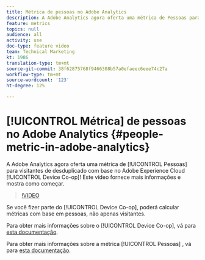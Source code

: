 ```yaml
---
title: Métrica de pessoas no Adobe Analytics
description: A Adobe Analytics agora oferta uma métrica de Pessoas para desduplicados com base no Adobe Experience Cloud Device Co-op! Este vídeo fornece mais informações e mostra como começar.
feature: metrics
topics: null
audience: all
activity: use
doc-type: feature video
team: Technical Marketing
kt: 1986
translation-type: tm+mt
source-git-commit: 38f62875768f9466308b57a0efaeec6eee74c27a
workflow-type: tm+mt
source-wordcount: '123'
ht-degree: 12%

---
```



# [!UICONTROL Métrica] de pessoas  no Adobe Analytics {#people-metric-in-adobe-analytics}

A Adobe Analytics agora oferta uma métrica de [!UICONTROL Pessoas] para visitantes de desduplicado com base no Adobe Experience Cloud [!UICONTROL Device Co-op]! Este vídeo fornece mais informações e mostra como começar.

>[!VIDEO](https://video.tv.adobe.com/v/24037/?quality=12)

Se você fizer parte do [!UICONTROL Device Co-op], poderá calcular métricas com base em pessoas, não apenas visitantes.

Para obter mais informações sobre o [!UICONTROL Device Co-op], vá para [esta documentação](https://marketing.adobe.com/resources/help/pt_BR/mcdc/).

Para obter mais informações sobre a métrica [!UICONTROL Pessoas] , vá para [esta documentação](https://marketing.adobe.com/resources/help/pt_BR/mcdc/mcdc-people.html).
